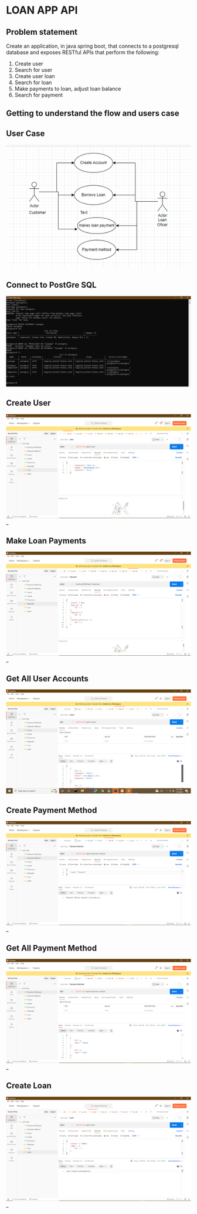 
# LOAN APP API
## Problem statement
Create an application, in java spring boot, that connects to a postgresql database and exposes
RESTful APIs that perform the following:
1. Create user
2. Search for user
3. Create user loan
4. Search for loan
5. Make payments to loan, adjust loan balance
6. Search for payment


## Getting to understand the flow and users case
## User Case
<img src="screenshots/usercase.PNG" alt="Get Users">

## Connect to PostGre SQL
<img src="screenshots/db.PNG" alt="Get Users">

## Create User
<img src="screenshots/cu1.PNG" alt="Create User">_

## Make Loan Payments
<img src="screenshots/cp1.PNG" alt="Make Payments">_

## Get All User Accounts
<img src="screenshots/gud1.PNG" alt="Get Users">

## Create Payment Method
<img src="screenshots/pmc1.PNG" alt="Create payment Method">_

## Get All Payment Method
<img src="screenshots/pms1.PNG" alt="Get All Payment Methods">_

## Create Loan
<img src="screenshots/lc1.PNG" alt="Create Loan">_





